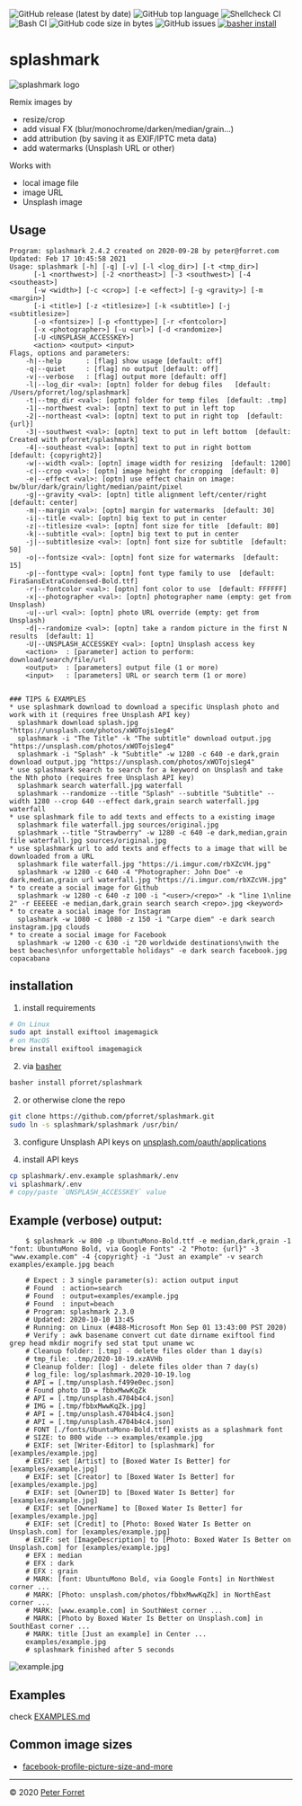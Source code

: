 ![GitHub release (latest by date)](https://img.shields.io/github/v/release/pforret/splashmark)
![GitHub top language](https://img.shields.io/github/languages/top/pforret/splashmark)
![Shellcheck CI](https://github.com/pforret/splashmark/workflows/Shellcheck%20CI/badge.svg) 
![Bash CI](https://github.com/pforret/splashmark/workflows/Bash%20CI/badge.svg)
![GitHub code size in bytes](https://img.shields.io/github/languages/code-size/pforret/splashmark)
![GitHub issues](https://img.shields.io/github/issues-raw/pforret/splashmark)
[![basher install](https://img.shields.io/badge/basher-install-white?logo=gnu-bash&style=flat)](https://basher.gitparade.com/package/)

# splashmark

![splashmark logo](assets/splash.jpg)

Remix images by
* resize/crop
* add visual FX (blur/monochrome/darken/median/grain...)
* add attribution (by saving it as EXIF/IPTC meta data)
* add watermarks (Unsplash URL or other)

Works with
* local image file
* image URL
* Unsplash image

## Usage

```
Program: splashmark 2.4.2 created on 2020-09-28 by peter@forret.com
Updated: Feb 17 10:45:58 2021
Usage: splashmark [-h] [-q] [-v] [-l <log_dir>] [-t <tmp_dir>] 
      [-1 <northwest>] [-2 <northeast>] [-3 <southwest>] [-4 <southeast>] 
      [-w <width>] [-c <crop>] [-e <effect>] [-g <gravity>] [-m <margin>] 
      [-i <title>] [-z <titlesize>] [-k <subtitle>] [-j <subtitlesize>] 
      [-o <fontsize>] [-p <fonttype>] [-r <fontcolor>] 
      [-x <photographer>] [-u <url>] [-d <randomize>] 
      [-U <UNSPLASH_ACCESSKEY>] 
      <action> <output> <input>
Flags, options and parameters:
    -h|--help      : [flag] show usage [default: off]
    -q|--quiet     : [flag] no output [default: off]
    -v|--verbose   : [flag] output more [default: off]
    -l|--log_dir <val>: [optn] folder for debug files   [default: /Users/pforret/log/splashmark]
    -t|--tmp_dir <val>: [optn] folder for temp files  [default: .tmp]
    -1|--northwest <val>: [optn] text to put in left top
    -2|--northeast <val>: [optn] text to put in right top  [default: {url}]
    -3|--southwest <val>: [optn] text to put in left bottom  [default: Created with pforret/splashmark]
    -4|--southeast <val>: [optn] text to put in right bottom  [default: {copyright2}]
    -w|--width <val>: [optn] image width for resizing  [default: 1200]
    -c|--crop <val>: [optn] image height for cropping  [default: 0]
    -e|--effect <val>: [optn] use effect chain on image: bw/blur/dark/grain/light/median/paint/pixel
    -g|--gravity <val>: [optn] title alignment left/center/right  [default: center]
    -m|--margin <val>: [optn] margin for watermarks  [default: 30]
    -i|--title <val>: [optn] big text to put in center
    -z|--titlesize <val>: [optn] font size for title  [default: 80]
    -k|--subtitle <val>: [optn] big text to put in center
    -j|--subtitlesize <val>: [optn] font size for subtitle  [default: 50]
    -o|--fontsize <val>: [optn] font size for watermarks  [default: 15]
    -p|--fonttype <val>: [optn] font type family to use  [default: FiraSansExtraCondensed-Bold.ttf]
    -r|--fontcolor <val>: [optn] font color to use  [default: FFFFFF]
    -x|--photographer <val>: [optn] photographer name (empty: get from Unsplash)
    -u|--url <val>: [optn] photo URL override (empty: get from Unsplash)
    -d|--randomize <val>: [optn] take a random picture in the first N results  [default: 1]
    -U|--UNSPLASH_ACCESSKEY <val>: [optn] Unsplash access key
    <action>  : [parameter] action to perform: download/search/file/url
    <output>  : [parameters] output file (1 or more)
    <input>   : [parameters] URL or search term (1 or more)


### TIPS & EXAMPLES
* use splashmark download to download a specific Unsplash photo and work with it (requires free Unsplash API key)
  splashmark download splash.jpg "https://unsplash.com/photos/xWOTojs1eg4"
  splashmark -i "The Title" -k "The subtitle" download output.jpg "https://unsplash.com/photos/xWOTojs1eg4"
  splashmark -i "Splash" -k "Subtitle" -w 1280 -c 640 -e dark,grain download output.jpg "https://unsplash.com/photos/xWOTojs1eg4"
* use splashmark search to search for a keyword on Unsplash and take the Nth photo (requires free Unsplash API key)
  splashmark search waterfall.jpg waterfall
  splashmark --randomize --title "Splash" --subtitle "Subtitle" --width 1280 --crop 640 --effect dark,grain search waterfall.jpg waterfall
* use splashmark file to add texts and effects to a existing image
  splashmark file waterfall.jpg sources/original.jpg
  splashmark --title "Strawberry" -w 1280 -c 640 -e dark,median,grain file waterfall.jpg sources/original.jpg
* use splashmark url to add texts and effects to a image that will be downloaded from a URL
  splashmark file waterfall.jpg "https://i.imgur.com/rbXZcVH.jpg"
  splashmark -w 1280 -c 640 -4 "Photographer: John Doe" -e dark,median,grain url waterfall.jpg "https://i.imgur.com/rbXZcVH.jpg"
* to create a social image for Github
  splashmark -w 1280 -c 640 -z 100 -i "<user>/<repo>" -k "line 1\nline 2" -r EEEEEE -e median,dark,grain search search <repo>.jpg <keyword>
* to create a social image for Instagram
  splashmark -w 1080 -c 1080 -z 150 -i "Carpe diem" -e dark search instagram.jpg clouds
* to create a social image for Facebook
  splashmark -w 1200 -c 630 -i "20 worldwide destinations\nwith the best beaches\nfor unforgettable holidays" -e dark search facebook.jpg copacabana
```

## installation

1. install requirements

```bash
# On Linux
sudo apt install exiftool imagemagick
# on MacOS
brew install exiftool imagemagick
```
2. via [basher](https://github.com/basherpm/basher)

```bash
basher install pforret/splashmark
```

2. or otherwise clone the repo
```bash
git clone https://github.com/pforret/splashmark.git
sudo ln -s splashmark/splashmark /usr/bin/
```

        
3. configure Unsplash API keys on [unsplash.com/oauth/applications](https://unsplash.com/oauth/applications)

4. install API keys

```bash
cp splashmark/.env.example splashmark/.env
vi splashmark/.env
# copy/paste `UNSPLASH_ACCESSKEY` value
```
## Example (verbose) output:

        $ splashmark -w 800 -p UbuntuMono-Bold.ttf -e median,dark,grain -1 "font: UbuntuMono Bold, via Google Fonts" -2 "Photo: {url}" -3 "www.example.com" -4 {copyright} -i "Just an example" -v search examples/example.jpg beach
        
        # Expect : 3 single parameter(s): action output input 
        # Found  : action=search 
        # Found  : output=examples/example.jpg 
        # Found  : input=beach 
        # Program: splashmark 2.3.0 
        # Updated: 2020-10-10 13:45 
        # Running: on Linux (#488-Microsoft Mon Sep 01 13:43:00 PST 2020) 
        # Verify : awk basename convert cut date dirname exiftool find grep head mkdir mogrify sed stat tput uname wc  
        # Cleanup folder: [.tmp] - delete files older than 1 day(s) 
        # tmp_file: .tmp/2020-10-19.xzAVHb 
        # Cleanup folder: [log] - delete files older than 7 day(s) 
        # log_file: log/splashmark.2020-10-19.log 
        # API = [.tmp/unsplash.f499e0ec.json] 
        # Found photo ID = fbbxMwwKqZk 
        # API = [.tmp/unsplash.4704b4c4.json] 
        # IMG = [.tmp/fbbxMwwKqZk.jpg] 
        # API = [.tmp/unsplash.4704b4c4.json] 
        # API = [.tmp/unsplash.4704b4c4.json] 
        # FONT [./fonts/UbuntuMono-Bold.ttf] exists as a splashmark font 
        # SIZE: to 800 wide --> examples/example.jpg 
        # EXIF: set [Writer-Editor] to [splashmark] for [examples/example.jpg] 
        # EXIF: set [Artist] to [Boxed Water Is Better] for [examples/example.jpg] 
        # EXIF: set [Creator] to [Boxed Water Is Better] for [examples/example.jpg] 
        # EXIF: set [OwnerID] to [Boxed Water Is Better] for [examples/example.jpg] 
        # EXIF: set [OwnerName] to [Boxed Water Is Better] for [examples/example.jpg] 
        # EXIF: set [Credit] to [Photo: Boxed Water Is Better on Unsplash.com] for [examples/example.jpg] 
        # EXIF: set [ImageDescription] to [Photo: Boxed Water Is Better on Unsplash.com] for [examples/example.jpg] 
        # EFX : median 
        # EFX : dark 
        # EFX : grain 
        # MARK: [font: UbuntuMono Bold, via Google Fonts] in NorthWest corner ... 
        # MARK: [Photo: unsplash.com/photos/fbbxMwwKqZk] in NorthEast corner ... 
        # MARK: [www.example.com] in SouthWest corner ... 
        # MARK: [Photo by Boxed Water Is Better on Unsplash.com] in SouthEast corner ... 
        # MARK: title [Just an example] in Center ... 
        examples/example.jpg
        # splashmark finished after 5 seconds

![example.jpg](examples/example.jpg)

## Examples
check [EXAMPLES.md](https://github.com/pforret/splashmark/blob/master/EXAMPLES.md)


## Common image sizes
* [facebook-profile-picture-size-and-more](https://www.godaddy.com/garage/facebook-profile-picture-size-and-more/)
---

&copy; 2020 [Peter Forret](https://github.com/pforret)